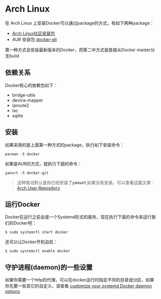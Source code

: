 #  Arch Linux

在 Arch Linux 上安装Docker可以通过package的方式，有如下两种package：
- [Arch Linux社区安装包](https://www.archlinux.org/packages/community/x86_64/docker/)
- AUR 安装包 [docker-git](https://aur.archlinux.org/packages/docker-git/)

第一种方式会安装最新版本的Docker，而第二中方式是直接从Docker master分支build

## 依赖关系

Docker核心的依赖包如下：
- bridge-utils
- device-mapper
- iproute2
- lxc
- sqlite

## 安装

如果采用的是上面第一种方式的package，执行如下安装命令：
```
pacman -S docker
```

如果是AUR的方式，就执行下面的命令：
```
yaourt -S docker-git
```
> 这种情况默认是你已经安装了**yaourt**,如果没有安装，可以查看这篇文章：[Arch User Repository](https://wiki.archlinux.org/index.php/Arch_User_Repository#Installing_packages)


## 运行Docker

Docker在运行之前会是一个Systemd形式的服务，现在执行下面的命令来运行我们的Docker吧：
```
$ sudo systemctl start docker
```

还可以让Docker开机自启：
```
$ sudo systemctl enable docker
```

## 守护进程(daemon)的一些设置

如果你需要一个http的代理，可以在docker运行时指定不同的目录或分区，如果你先要一些其它的自定义，请查看 [customize your systemd Docker daemon options](https://docs.docker.com/articles/systemd/)